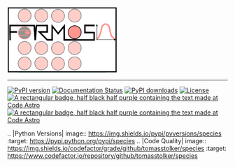 <p align="left"><img src="docs/ForMoSA.png" alt="ForMoSA" width="250"/></p>



***

[![PyPI version](https://badge.fury.io/py/formosa.svg)](https://badge.fury.io/py/formosa)
[![Documentation Status](https://readthedocs.org/projects/formosa/badge/?version=latest)](https://formosa.readthedocs.io/en/latest/?badge=latest)
[![PyPI downloads](https://img.shields.io/pypi/dm/formosa.svg)](https://pypistats.org/packages/formosa)
[![License](https://img.shields.io/badge/License-BSD_2--Clause-orange.svg)](https://opensource.org/licenses/BSD-2-Clause)
[![A rectangular badge, half black half purple containing the text made at Code Astro](https://img.shields.io/badge/Made%20at-Code/Astro-blueviolet.svg)](https://semaphorep.github.io/codeastro/)
[![A rectangular badge, half black half purple containing the text made at Code Astro](https://img.shields.io/badge/Made%20at-Code/Astro-blueviolet.svg)](https://semaphorep.github.io/codeastro/)

.. |Python Versions| image:: https://img.shields.io/pypi/pyversions/species
   :target: https://pypi.python.org/pypi/species
.. |Code Quality| image:: https://img.shields.io/codefactor/grade/github/tomasstolker/species
   :target: https://www.codefactor.io/repository/github/tomasstolker/species
